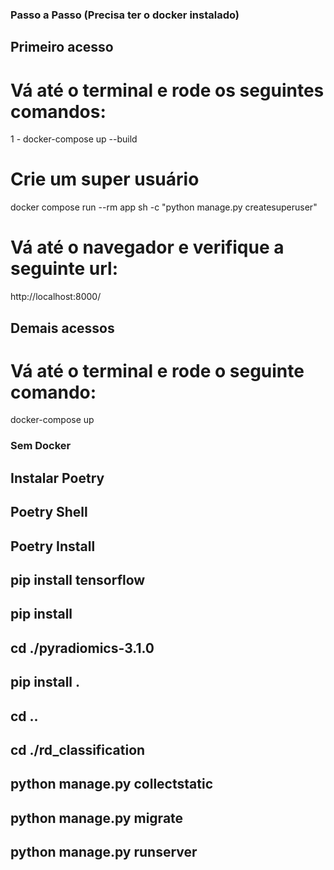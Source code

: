 ### Passo a Passo (Precisa ter o docker instalado)

## Primeiro acesso

# Vá até o terminal e rode os seguintes comandos:

1 - docker-compose up --build

# Crie um super usuário

docker compose run --rm app sh -c "python manage.py createsuperuser"

# Vá até o navegador e verifique a seguinte url:

http://localhost:8000/


## Demais acessos

# Vá até o terminal e rode o seguinte comando:

docker-compose up



### Sem Docker

## Instalar Poetry

## Poetry Shell

## Poetry Install

## pip install tensorflow

## pip install 

## cd ./pyradiomics-3.1.0

## pip install .

## cd ..

## cd ./rd_classification

## python manage.py collectstatic

## python manage.py migrate

## python manage.py runserver
